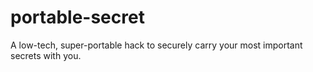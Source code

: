 # portable-secret
A low-tech, super-portable hack to securely carry your most important secrets with you.
